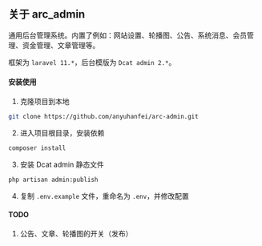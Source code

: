 ## 关于 arc_admin

通用后台管理系统。内置了例如：网站设置、轮播图、公告、系统消息、会员管理、资金管理、文章管理等。

框架为 `laravel 11.*`，后台模版为 `Dcat admin 2.*`。


#### 安装使用

1. 克隆项目到本地
```bash
git clone https://github.com/anyuhanfei/arc-admin.git
```
2. 进入项目根目录，安装依赖
```bash
composer install
```
3. 安装 Dcat admin 静态文件
```bash
php artisan admin:publish
```
4. 复制 `.env.example` 文件，重命名为 `.env`，并修改配置

#### TODO
1. 公告、文章、轮播图的开关（发布）